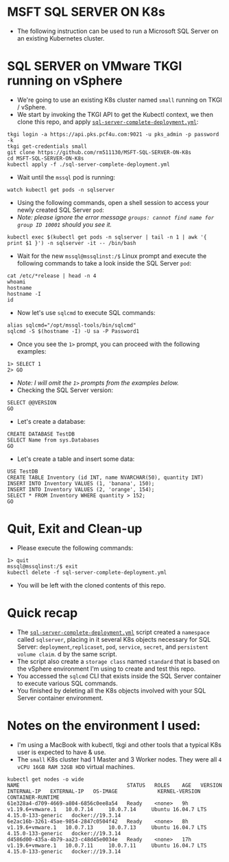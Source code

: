 # MSFT SQL SERVER ON K8s

- The following instruction can be used to run a Microsoft SQL Server on an existing Kubernetes cluster.

# SQL SERVER on VMware TKGI running on vSphere

- We're going to use an existing K8s cluster named `small` running on TKGI / vSphere. 
- We start by invoking the TKGI API to get the Kubectl context, we then clone this repo, and apply [`sql-server-complete-deployment.yml`](./sql-server-complete-deployment.yml):

```
tkgi login -a https://api.pks.pcf4u.com:9021 -u pks_admin -p password -k
tkgi get-credentials small
git clone https://github.com/rm511130/MSFT-SQL-SERVER-ON-K8s
cd MSFT-SQL-SERVER-ON-K8s
kubectl apply -f ./sql-server-complete-deployment.yml
```

- Wait until the `mssql` pod is running:

```
watch kubectl get pods -n sqlserver
```

- Using the following commands, open a shell session to access your newly created SQL Server `pod`:
- _Note: please ignore the error message `groups: cannot find name for group ID 10001` should you see it._
```
kubectl exec $(kubectl get pods -n sqlserver | tail -n 1 | awk '{ print $1 }') -n sqlserver -it -- /bin/bash
```
- Wait for the new `mssql@mssqlinst:/$` Linux prompt and execute the following commands to take a look inside the SQL Server `pod`: 

```
cat /etc/*release | head -n 4
whoami
hostname
hostname -I
id
```
- Now let's use `sqlcmd` to execute SQL commands:

```
alias sqlcmd="/opt/mssql-tools/bin/sqlcmd"
sqlcmd -S $(hostname -I) -U sa -P Password1
```

- Once you see the `1>` prompt, you can proceed with the following examples:

```
1> SELECT 1
2> GO
```
- _Note: I will omit the `1>` prompts from the examples below._
- Checking the SQL Server version:
```
SELECT @@VERSION
GO
```
- Let's create a database:

```
CREATE DATABASE TestDB
SELECT Name from sys.Databases
GO
```
- Let's create a table and insert some data:

```
USE TestDB
CREATE TABLE Inventory (id INT, name NVARCHAR(50), quantity INT)
INSERT INTO Inventory VALUES (1, 'banana', 150); 
INSERT INTO Inventory VALUES (2, 'orange', 154);
SELECT * FROM Inventory WHERE quantity > 152;
GO
```

# Quit, Exit and Clean-up

- Please execute the following commands:

```
1> quit
mssql@mssqlinst:/$ exit
kubectl delete -f sql-server-complete-deployment.yml
```
- You will be left with the cloned contents of this repo.

# Quick recap

- The [`sql-server-complete-deployment.yml`](./sql-server-complete-deployment.yml) script created a `namespace` called `sqlserver`, placing in it several K8s objects necessary for SQL Server: `deployment`,`replicaset`, `pod`, `service`, `secret`, and `persistent volume claim`. d by the same script. 
- The script also create a `storage class` named `standard` that is based on the vSphere environment I'm using to create and test this repo.
- You accessed the `sqlcmd` CLI that exists inside the SQL Server container to execute various SQL commands.
- You finished by deleting all the K8s objects involved with your SQL Server container environment.

# Notes on the environment I used:

- I'm using a MacBook with kubectl, tkgi and other tools that a typical K8s user is expected to have & use.
- The `small` K8s cluster had 1 Master and 3 Worker nodes. They were all `4 vCPU 16GB RAM 32GB HDD` virtual machines.

```
kubectl get nodes -o wide
NAME                                   STATUS   ROLES    AGE   VERSION            INTERNAL-IP   EXTERNAL-IP   OS-IMAGE             KERNEL-VERSION       CONTAINER-RUNTIME
61e328a4-d709-4669-a804-6856c0ee8a54   Ready    <none>   9h    v1.19.6+vmware.1   10.0.7.14     10.0.7.14     Ubuntu 16.04.7 LTS   4.15.0-133-generic   docker://19.3.14
6e2ac16b-3261-45ae-9854-2847c0504f42   Ready    <none>   8h    v1.19.6+vmware.1   10.0.7.13     10.0.7.13     Ubuntu 16.04.7 LTS   4.15.0-133-generic   docker://19.3.14
d4586d00-435a-4b79-aa23-c48d45e0034e   Ready    <none>   17h   v1.19.6+vmware.1   10.0.7.11     10.0.7.11     Ubuntu 16.04.7 LTS   4.15.0-133-generic   docker://19.3.14
```







